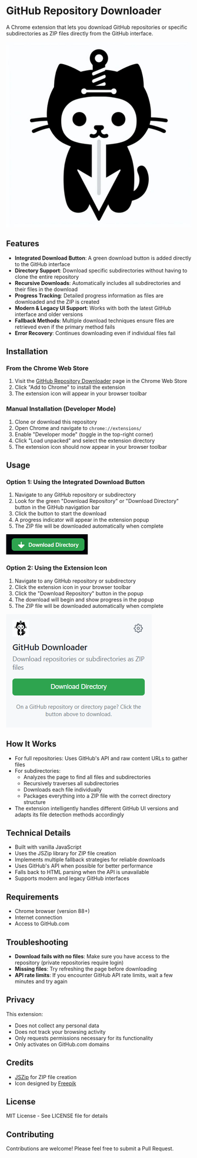 # GitHub Repository Downloader

A Chrome extension that lets you download GitHub repositories or specific subdirectories as ZIP files directly from the GitHub interface.

![GitHub Repository Downloader](screenshots/preview.png)

## Features

- **Integrated Download Button**: A green download button is added directly to the GitHub interface
- **Directory Support**: Download specific subdirectories without having to clone the entire repository
- **Recursive Downloads**: Automatically includes all subdirectories and their files in the download
- **Progress Tracking**: Detailed progress information as files are downloaded and the ZIP is created
- **Modern & Legacy UI Support**: Works with both the latest GitHub interface and older versions
- **Fallback Methods**: Multiple download techniques ensure files are retrieved even if the primary method fails
- **Error Recovery**: Continues downloading even if individual files fail

## Installation

### From the Chrome Web Store

1. Visit the [GitHub Repository Downloader](https://chrome.google.com/webstore/detail/github-repository-downloa/extension-id) page in the Chrome Web Store
2. Click "Add to Chrome" to install the extension
3. The extension icon will appear in your browser toolbar

### Manual Installation (Developer Mode)

1. Clone or download this repository
2. Open Chrome and navigate to `chrome://extensions/`
3. Enable "Developer mode" (toggle in the top-right corner)
4. Click "Load unpacked" and select the extension directory
5. The extension icon should now appear in your browser toolbar

## Usage

### Option 1: Using the Integrated Download Button

1. Navigate to any GitHub repository or subdirectory
2. Look for the green "Download Repository" or "Download Directory" button in the GitHub navigation bar
3. Click the button to start the download
4. A progress indicator will appear in the extension popup
5. The ZIP file will be downloaded automatically when complete

![Download Button](screenshots/download_button.png)

### Option 2: Using the Extension Icon

1. Navigate to any GitHub repository or subdirectory
2. Click the extension icon in your browser toolbar
3. Click the "Download Repository" button in the popup
4. The download will begin and show progress in the popup
5. The ZIP file will be downloaded automatically when complete

![Extension Popup](screenshots/popup.png)

## How It Works

- For full repositories: Uses GitHub's API and raw content URLs to gather files
- For subdirectories: 
  - Analyzes the page to find all files and subdirectories
  - Recursively traverses all subdirectories
  - Downloads each file individually
  - Packages everything into a ZIP file with the correct directory structure
- The extension intelligently handles different GitHub UI versions and adapts its file detection methods accordingly

## Technical Details

- Built with vanilla JavaScript
- Uses the JSZip library for ZIP file creation
- Implements multiple fallback strategies for reliable downloads
- Uses GitHub's API when possible for better performance
- Falls back to HTML parsing when the API is unavailable
- Supports modern and legacy GitHub interfaces

## Requirements

- Chrome browser (version 88+)
- Internet connection
- Access to GitHub.com

## Troubleshooting

- **Download fails with no files**: Make sure you have access to the repository (private repositories require login)
- **Missing files**: Try refreshing the page before downloading
- **API rate limits**: If you encounter GitHub API rate limits, wait a few minutes and try again

## Privacy

This extension:
- Does not collect any personal data
- Does not track your browsing activity
- Only requests permissions necessary for its functionality
- Only activates on GitHub.com domains

## Credits

- [JSZip](https://stuk.github.io/jszip/) for ZIP file creation
- Icon designed by [Freepik](https://www.freepik.com/)

## License

MIT License - See LICENSE file for details

## Contributing

Contributions are welcome! Please feel free to submit a Pull Request.

